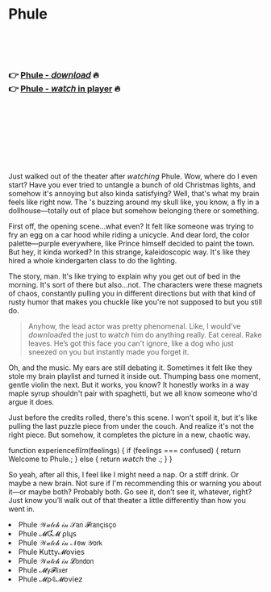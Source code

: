 <h1>Phule</h1>

<br><br><br>

<h3>👉 <a href="https://Bobs-chikformcalpa1985.github.io/nelfvytwze/">Phule - 𝘥𝘰𝘸𝘯𝘭𝘰𝘢𝘥</a> 🔥<br>
👉 <a href="https://Bobs-chikformcalpa1985.github.io/nelfvytwze/">Phule - 𝘸𝘢𝘵𝘤𝘩 in player</a> 🔥
</h3>



<br><br><br><br><br><br><br>


Just walked out of the theater after 𝘸𝘢𝘵𝘤𝘩𝘪𝘯𝘨 Phule. Wow, where do I even start? Have you ever tried to untangle a bunch of old Christmas lights, and somehow it's annoying but also kinda satisfying? Well, that's what my brain feels like right now. The  's buzzing around my skull like, you know, a fly in a dollhouse—totally out of place but somehow belonging there or something. 

First off, the opening scene...what even? It felt like someone was trying to fry an egg on a car hood while riding a unicycle. And dear lord, the color palette—purple everywhere, like Prince himself decided to paint the town. But hey, it kinda worked? In this strange, kaleidoscopic way. It's like they hired a whole kindergarten class to do the lighting.

The story, man. It's like trying to explain why you get out of bed in the morning. It's sort of there but also...not. The characters were these magnets of chaos, constantly pulling you in different directions but with that kind of rusty humor that makes you chuckle like you're not supposed to but you still do.

> Anyhow, the lead actor was pretty phenomenal. Like, I would've 𝘥𝘰𝘸𝘯𝘭𝘰𝘢𝘥ed the   just to 𝘸𝘢𝘵𝘤𝘩 him do anything really. Eat cereal. Rake leaves. He’s got this face you can't ignore, like a dog who just sneezed on you but instantly made you forget it.

Oh, and the music. My ears are still debating it. Sometimes it felt like they stole my brain playlist and turned it inside out. Thumping bass one moment, gentle violin the next. But it works, you know? It honestly works in a way maple syrup shouldn't pair with spaghetti, but we all know someone who'd argue it does.

Just before the credits rolled, there's this scene. I won't spoil it, but it's like pulling the last puzzle piece from under the couch. And realize it's not the right piece. But somehow, it completes the picture in a new, chaotic way. 

function experience𝘧𝘪𝘭𝘮(feelings) {
    if (feelings === confused) {
        return Welcome to Phule.;
    } else {
        return 𝘸𝘢𝘵𝘤𝘩 the  .;
    }
}

So yeah, after all this, I feel like I might need a nap. Or a stiff drink. Or maybe a new brain. Not sure if I'm recommending this   or warning you about it—or maybe both? Probably both. Go see it, don’t see it, whatever, right? Just know you’ll walk out of that theater a little differently than how you went in.

<li>Phule 𝒲𝒶𝓉𝒸𝒽 𝒾𝓃 𝒮𝖺𝗇 𝓕𝗋𝖺𝗇ç𝗂𝗌ç𝗈</li>
<li>Phule 𝓜Ɠ𝓜 ρ𝗅ų𝗌</li>
<li>Phule 𝒲𝒶𝓉𝒸𝒽 𝒾𝓃 𝒩𝖾𝗐 𝒴𝗈𝗋𝗄</li>
<li>Phule Ҝ𝗎𝗍𝗍𝗒𝓜𝗈ν𝗂𝖾𝗌</li>
<li>Phule 𝒲𝒶𝓉𝒸𝒽 𝒾𝓃 𝓛𝗈𝗇𝖽𝗈𝗇</li>
<li>Phule 𝓜𝗒𝓕𝗅𝗂𝗑𝖾𝗋</li>
<li>Phule 𝓜ρ𝟜𝓜𝗈ν𝗂𝖾𝗓</li>
